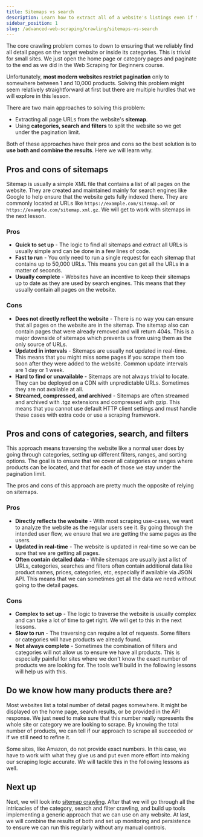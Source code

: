 ```yaml
---
title: Sitemaps vs search
description: Learn how to extract all of a website's listings even if they limit the number of results pages. 
sidebar_position: 1
slug: /advanced-web-scraping/crawling/sitemaps-vs-search
---
```


The core crawling problem comes to down to ensuring that we reliably find all detail pages on the target website or inside its categories. This is trivial for small sites. We just open the home page or category pages and paginate to the end as we did in the Web Scraping for Beginners course.

Unfortunately, **most modern websites restrict pagination** only to somewhere between 1 and 10,000 products. Solving this problem might seem relatively straightforward at first but there are multiple hurdles that we will explore in this lesson.

There are two main approaches to solving this problem:

- Extracting all page URLs from the website's **sitemap**.
- Using **categories, search and filters** to split the website so we get under the pagination limit.

Both of these approaches have their pros and cons so the best solution is to **use both and combine the results**. Here we will learn why.

## Pros and cons of sitemaps

Sitemap is usually a simple XML file that contains a list of all pages on the website. They are created and maintained mainly for search engines like Google to help ensure that the website gets fully indexed there. They are commonly located at URLs like `https://example.com/sitemap.xml` or `https://example.com/sitemap.xml.gz`. We will get to work with sitemaps in the next lesson.

### Pros

- **Quick to set up** - The logic to find all sitemaps and extract all URLs is usually simple and can be done in a few lines of code.
- **Fast to run** - You only need to run a single request for each sitemap that contains up to 50,000 URLs. This means you can get all the URLs in a matter of seconds.
- **Usually complete** - Websites have an incentive to keep their sitemaps up to date as they are used by search engines. This means that they usually contain all pages on the website.

### Cons

- **Does not directly reflect the website** - There is no way you can ensure that all pages on the website are in the sitemap. The sitemap also can contain pages that were already removed and will return 404s. This is a major downside of sitemaps which prevents us from using them as the only source of URLs.
- **Updated in intervals** - Sitemaps are usually not updated in real-time. This means that you might miss some pages if you scrape them too soon after they were added to the website. Common update intervals are 1 day or 1 week.
- **Hard to find or unavailable** - Sitemaps are not always trivial to locate. They can be deployed on a CDN with unpredictable URLs. Sometimes they are not available at all.
- **Streamed, compressed, and archived** - Sitemaps are often streamed and archived with .tgz extensions and compressed with gzip. This means that you cannot use default HTTP client settings and must handle these cases with extra code or use a scraping framework.

## Pros and cons of categories, search, and filters

This approach means traversing the website like a normal user does by going through categories, setting up different filters, ranges, and sorting options. The goal is to ensure that we cover all categories or ranges where products can be located, and that for each of those we stay under the pagination limit.

The pros and cons of this approach are pretty much the opposite of relying on sitemaps.

### Pros

- **Directly reflects the website** - With most scraping use-cases, we want to analyze the website as the regular users see it. By going through the intended user flow, we ensure that we are getting the same pages as the users.
- **Updated in real-time** - The website is updated in real-time so we can be sure that we are getting all pages.
- **Often contain detailed data** - While sitemaps are usually just a list of URLs, categories, searches and filters often contain additional data like product names, prices, categories, etc, especially if available via JSON API. This means that we can sometimes get all the data we need without going to the detail pages.

### Cons

- **Complex to set up** - The logic to traverse the website is usually complex and can take a lot of time to get right. We will get to this in the next lessons.
- **Slow to run** - The traversing can require a lot of requests. Some filters or categories will have products we already found.
- **Not always complete** - Sometimes the combination of filters and categories will not allow us to ensure we have all products. This is especially painful for sites where we don't know the exact number of products we are looking for. The tools we'll build in the following lessons will help us with this.

## Do we know how many products there are?

Most websites list a total number of detail pages somewhere. It might be displayed on the home page, search results, or be provided in the API response. We just need to make sure that this number really represents the whole site or category we are looking to scrape. By knowing the total number of products, we can tell if our approach to scrape all succeeded or if we still need to refine it.

Some sites, like Amazon, do not provide exact numbers. In this case, we have to work with what they give us and put even more effort into making our scraping logic accurate. We will tackle this in the following lessons as well.

## Next up

Next, we will look into [sitemap crawling](./crawling-sitemaps.md). After that we will go through all the intricacies of the category, search and filter crawling, and build up tools implementing a generic approach that we can use on any website. At last, we will combine the results of both and set up monitoring and persistence to ensure we can run this regularly without any manual controls.
